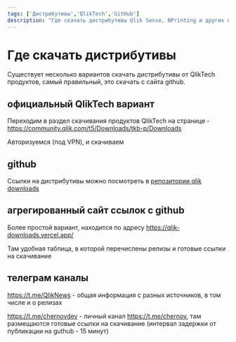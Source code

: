 ```yaml
---
tags: ['Дистрибутивы','QlikTech','GitHub']
description: "Где скачать дистрибутивы Qlik Sense, NPrinting и других продуктов QlikTech? Обзор официальных источников, репозиториев GitHub и полезных ссылок для загрузки."
---
```

# Где скачать дистрибутивы

Существует несколько вариантов скачать дистрибутивы от QlikTech продуктов, самый правильный, это скачать с сайта github.

## официальный QlikTech вариант

Переходим в раздел скачивания продуктов QlikTech на странице - https://community.qlik.com/t5/Downloads/tkb-p/Downloads

Авторизуемся (под VPN), и скачиваем

## github

Ссылки на дистрибутивы можно посмотреть в [репозитории qlik downloads](https://github.com/qlik-download/)

## агрегированный сайт ссылок с github

Более простой вариант, находится по адресу https://qlik-downloads.vercel.app/

Там удобная таблица, в которой перечислены релизы и готовые ссылки на скачивание

## телеграм каналы

https://t.me/QlikNews - общая информация с разных источников, в том числе и о релизах

https://t.me/chernovdev - личный канал https://t.me/chernov, там размещаются готовые ссылки на скачивание (интервал задержки от публикации на guthub - 15 минут)
